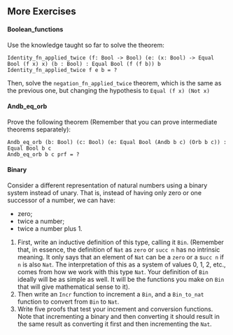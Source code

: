 ## More Exercises

#### Boolean_functions

Use the knowledge taught so far to solve the theorem:

```rust,ignore
Identity_fn_applied_twice (f: Bool -> Bool) (e: (x: Bool) -> Equal Bool (f x) x) (b : Bool) : Equal Bool (f (f b)) b
Identity_fn_applied_twice f e b = ?
```

Then, solve the ``negation_fn_applied_twice`` theorem, which is the same as the previous one, but changing the hypothesis to ``Equal (f x) (Not x)``

#### Andb_eq_orb

Prove the following theorem (Remember that you can prove intermediate theorems separately):

```rust,ignore
Andb_eq_orb (b: Bool) (c: Bool) (e: Equal Bool (Andb b c) (Orb b c)) : Equal Bool b c
Andb_eq_orb b c prf = ?
```

#### Binary

Consider a different representation of natural numbers using a binary system instead of unary. That is, instead of having only zero or one successor of a number, we can have:

* zero;
* twice a number;
* twice a number plus 1.

1. First, write an inductive definition of this type, calling it ``Bin``. (Remember that, in essence, the definition of ``Nat`` as ``zero`` or ``succ n`` has no intrinsic meaning. It only says that an element of ``Nat`` can be a ``zero`` or a s``ucc n`` if ``n`` is also ``Nat``. The interpretation of this as a system of values 0, 1, 2, etc., comes from how we work with this type ``Nat``. Your definition of ``Bin`` ideally will be as simple as well. It will be the functions you make on ``Bin`` that will give mathematical sense to it).
2. Then write an ``Incr`` function to increment a ``Bin``, and a ``Bin_to_nat`` function to convert from ``Bin`` to ``Nat``.
3. Write five proofs that test your increment and conversion functions. Note that incrementing a binary and then converting it should result in the same result as converting it first and then incrementing the ``Nat``.